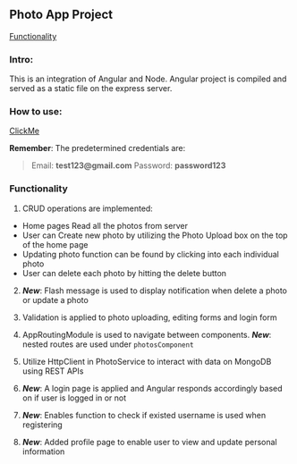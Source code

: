 ## Photo App Project
[Functionality](#functionality)

### Intro:
This is an integration of Angular and Node. Angular project is compiled and served as a static file on the express server.

### How to use:
[ClickMe](http://167.99.14.231:8000)

__Remember__: The predetermined credentials are:
> Email: __test123@gmail.com__
> Password: __password123__

<h3 id="functionality">Functionality</h3>

1. CRUD operations are implemented:
 + Home pages Read all the photos from server
 + User can Create new photo by utilizing the Photo Upload box on the top of the home page
 + Updating photo function can be found by clicking into each individual photo
 + User can delete each photo by hitting the delete button

2. ___New___: Flash message is used to display notification when delete a photo or update a photo

3. Validation is applied to photo uploading, editing forms and login form

4. AppRoutingModule is used to navigate between components. ___New___: nested routes are used under ```photosComponent```

5. Utilize HttpClient in PhotoService to interact with data on MongoDB using REST APIs

6. ___New___: A login page is applied and Angular responds accordingly based on if user is logged in or not

7. ___New___: Enables function to check if existed username is used when registering

8. ___New___: Added profile page to enable user to view and update personal information
